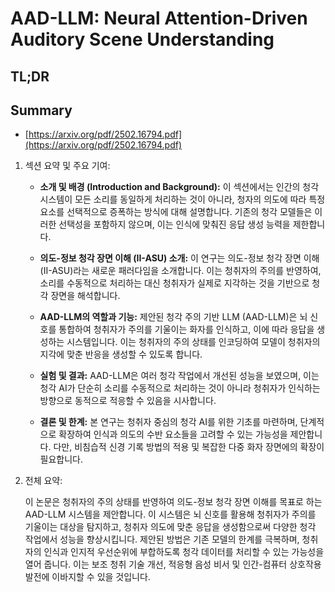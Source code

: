# AAD-LLM: Neural Attention-Driven Auditory Scene Understanding
## TL;DR
## Summary
- [https://arxiv.org/pdf/2502.16794.pdf](https://arxiv.org/pdf/2502.16794.pdf)

1. 섹션 요약 및 주요 기여:

   - **소개 및 배경 (Introduction and Background):** 이 섹션에서는 인간의 청각 시스템이 모든 소리를 동일하게 처리하는 것이 아니라, 청자의 의도에 따라 특정 요소를 선택적으로 증폭하는 방식에 대해 설명합니다. 기존의 청각 모델들은 이러한 선택성을 포함하지 않으며, 이는 인식에 맞춰진 응답 생성 능력을 제한합니다.

   - **의도-정보 청각 장면 이해 (II-ASU) 소개:** 이 연구는 의도-정보 청각 장면 이해(II-ASU)라는 새로운 패러다임을 소개합니다. 이는 청취자의 주의를 반영하여, 소리를 수동적으로 처리하는 대신 청취자가 실제로 지각하는 것을 기반으로 청각 장면을 해석합니다.

   - **AAD-LLM의 역할과 기능:** 제안된 청각 주의 기반 LLM (AAD-LLM)은 뇌 신호를 통합하여 청취자가 주의를 기울이는 화자를 인식하고, 이에 따라 응답을 생성하는 시스템입니다. 이는 청취자의 주의 상태를 인코딩하여 모델이 청취자의 지각에 맞춘 반응을 생성할 수 있도록 합니다.

   - **실험 및 결과:** AAD-LLM은 여러 청각 작업에서 개선된 성능을 보였으며, 이는 청각 AI가 단순히 소리를 수동적으로 처리하는 것이 아니라 청취자가 인식하는 방향으로 동적으로 적응할 수 있음을 시사합니다.

   - **결론 및 한계:** 본 연구는 청취자 중심의 청각 AI를 위한 기초를 마련하며, 단계적으로 확장하여 인식과 의도의 수반 요소들을 고려할 수 있는 가능성을 제안합니다. 다만, 비침습적 신경 기록 방법의 적용 및 복잡한 다중 화자 장면에의 확장이 필요합니다.

2. 전체 요약:

   이 논문은 청취자의 주의 상태를 반영하여 의도-정보 청각 장면 이해를 목표로 하는 AAD-LLM 시스템을 제안합니다. 이 시스템은 뇌 신호를 활용해 청취자가 주의를 기울이는 대상을 탐지하고, 청취자 의도에 맞춘 응답을 생성함으로써 다양한 청각 작업에서 성능을 향상시킵니다. 제안된 방법은 기존 모델의 한계를 극복하며, 청취자의 인식과 인지적 우선순위에 부합하도록 청각 데이터를 처리할 수 있는 가능성을 열어 줍니다. 이는 보조 청취 기술 개선, 적응형 음성 비서 및 인간-컴퓨터 상호작용 발전에 이바지할 수 있을 것입니다.